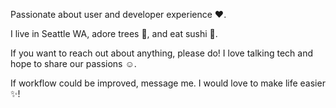<!--
** This README.md appears in my GitHub profile.
-->

Passionate about user and developer experience ❤️.

I live in Seattle WA, adore trees 🌲, and eat sushi 🍣.

If you want to reach out about anything, please do!
I love talking tech and hope to share our passions ☺️.

If workflow could be improved, message me.
I would love to make life easier ✨!
